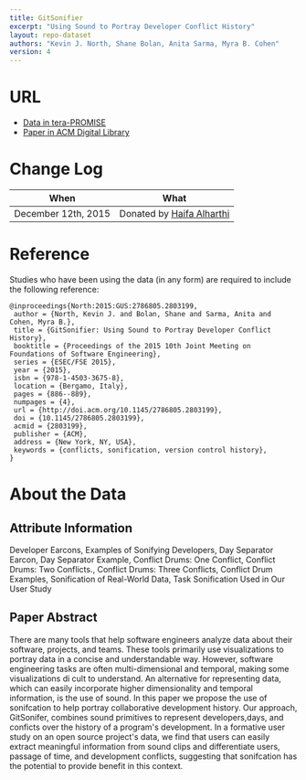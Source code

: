 ```yaml
---
title: GitSonifier
excerpt: "Using Sound to Portray Developer Conflict History"
layout: repo-dataset
authors: "Kevin J. North, Shane Bolan, Anita Sarma, Myra B. Cohen"
version: 4
---
```


# URL

* [Data in tera-PROMISE](https://terapromise.csc.ncsu.edu:8443/!/#repo/view/head/other/sonifier)
* [Paper in ACM Digital Library](http://dl.acm.org/citation.cfm?id=2803199)

# Change Log

When | What
---- | ----
December 12th, 2015 | Donated by [Haifa Alharthi](mailto:halha060@uottawa.ca)

# Reference

Studies who have been using the data (in any form) are required to include the following reference:

```
@inproceedings{North:2015:GUS:2786805.2803199,
 author = {North, Kevin J. and Bolan, Shane and Sarma, Anita and Cohen, Myra B.},
 title = {GitSonifier: Using Sound to Portray Developer Conflict History},
 booktitle = {Proceedings of the 2015 10th Joint Meeting on Foundations of Software Engineering},
 series = {ESEC/FSE 2015},
 year = {2015},
 isbn = {978-1-4503-3675-8},
 location = {Bergamo, Italy},
 pages = {886--889},
 numpages = {4},
 url = {http://doi.acm.org/10.1145/2786805.2803199},
 doi = {10.1145/2786805.2803199},
 acmid = {2803199},
 publisher = {ACM},
 address = {New York, NY, USA},
 keywords = {conflicts, sonification, version control history},
}
```

# About the Data

## Attribute Information

Developer Earcons, Examples of Sonifying Developers,  Day Separator Earcon,  Day Separator Example,  Conflict Drums: One Conflict,  Conflict Drums: Two Conflicts.,  Conflict Drums: Three Conflicts,  Conflict Drum Examples,  Sonification of Real-World Data,  Task Sonification Used in Our User Study

## Paper Abstract

There are many tools that help software engineers analyze data about their software, projects, and teams. These tools primarily use visualizations to portray data in a concise and understandable way. However, software engineering tasks are often multi-dimensional and temporal, making some visualizations di cult to understand. An alternative for representing data, which can easily incorporate higher dimensionality and temporal information, is the use of sound. In this paper we propose the use of sonifcation to help portray collaborative development history. Our approach, GitSonifer, combines sound primitives to represent developers,days, and conficts over the history of a program's development. In a formative user study on an open source project's data, we find that users can easily extract meaningful information from sound clips and differentiate users, passage of time, and development conflicts, suggesting that sonifcation has the potential to provide benefit in this context.
